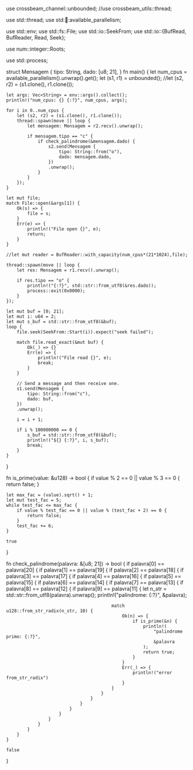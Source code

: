use crossbeam_channel::unbounded;
//use crossbeam_utils::thread;

use std::thread;
use std::thread::available_parallelism;

use std::env;
use std::fs::File;
use std::io::SeekFrom;
use std::io::{BufRead, BufReader, Read, Seek};

use num::integer::Roots;

use std::process;

struct Mensagem {
    tipo: String,
    dado: [u8; 21],
}
fn main() {
    let num_cpus = available_parallelism().unwrap().get();
    let (s1, r1) = unbounded();
    //let (s2, r2) = (s1.clone(), r1.clone());

    let args: Vec<String> = env::args().collect();
    println!("num_cpus: {} {:?}", num_cpus, args);

    for i in 0..num_cpus {
        let (s2, r2) = (s1.clone(), r1.clone());
        thread::spawn(move || loop {
            let mensagem: Mensagem = r2.recv().unwrap();

            if mensagem.tipo == "c" {
                if check_palindrome(&mensagem.dado) {
                    s2.send(Mensagem {
                        tipo: String::from("o"),
                        dado: mensagem.dado,
                    })
                    .unwrap();
                }
            }
        });
    }

    let mut file;
    match File::open(&args[1]) {
        Ok(s) => {
            file = s;
        }
        Err(e) => {
            println!("File open {}", e);
            return;
        }
    }

    //let mut reader = BufReader::with_capacity(num_cpus*(21*1024),file);

    thread::spawn(move || loop {
        let res: Mensagem = r1.recv().unwrap();

        if res.tipo == "o" {
            println!("{:?}", std::str::from_utf8(&res.dado));
            process::exit(0x0000);
        }
    });

    let mut buf = [0; 21];
    let mut i: u64 = 2;
    let mut s_buf = std::str::from_utf8(&buf);
    loop {
        file.seek(SeekFrom::Start(i)).expect("seek failed");

        match file.read_exact(&mut buf) {
            Ok(_) => {}
            Err(e) => {
                println!("File read {}", e);
                break;
            }
        }

        // Send a message and then receive one.
        s1.send(Mensagem {
            tipo: String::from("c"),
            dado: buf,
        })
        .unwrap();

        i = i + 1;

        if i % 100000000 == 0 {
            s_buf = std::str::from_utf8(&buf);
            println!("${} {:?}", i, s_buf);
            break;
        }
    }
}

fn is_prime(value: &u128) -> bool {
    if value % 2 == 0 || value % 3 == 0 {
        return false;
    }

    let max_fac = (value).sqrt() + 1;
    let mut test_fac = 5;
    while test_fac <= max_fac {
        if value % test_fac == 0 || value % (test_fac + 2) == 0 {
            return false;
        }
        test_fac += 6;
    }

    true
}

fn check_palindrome(palavra: &[u8; 21]) -> bool {
    if palavra[0] == palavra[20] {
        if palavra[1] == palavra[19] {
            if palavra[2] == palavra[18] {
                if palavra[3] == palavra[17] {
                    if palavra[4] == palavra[16] {
                        if palavra[5] == palavra[15] {
                            if palavra[6] == palavra[14] {
                                if palavra[7] == palavra[13] {
                                    if palavra[8] == palavra[12] {
                                        if palavra[9] == palavra[11] {
                                            let n_str = std::str::from_utf8(palavra).unwrap();
                                            println!("palindrome: {:?}", &palavra);

                                            match u128::from_str_radix(n_str, 10) {
                                                Ok(n) => {
                                                    if is_prime(&n) {
                                                        println!(
                                                            "palindrome primo: {:?}",
                                                            &palavra
                                                        );
                                                        return true;
                                                    }
                                                }
                                                Err(_) => {
                                                    println!("error from_str_radix")
                                                }
                                            }
                                        }
                                    }
                                }
                            }
                        }
                    }
                }
            }
        }
    }

    false
}
